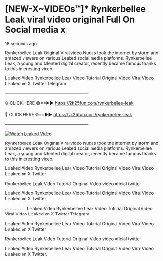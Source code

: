 # [NEW-X~VIDEOs™]* Rynkerbellee Leak viral video original Full On Social media x

18 seconds ago

Rynkerbellee Leak Original Viral video Nudes took the internet by storm and amazed viewers on various Leaked social media platforms. Rynkerbellee Leak, a young and talented digital creator, recently became famous thanks to this interesting video.

L𝚎aked Video Rynkerbellee Leak Video Tutorial Original Video Viral Video L𝚎aked on X Twitter Telegram

———————————————————-

🌐 CLICK HERE 🟢==►► https://2k25fun.com/rynkerbellee-leak

🔴 CLICK HERE 🌐==►► https://2k25fun.com/rynkerbellee-leak

———————————————————-

[![Watch Leaked Video](https://miro.medium.com/v2/resize:fit:828/format:webp/1*cilzJN44JGOrTw9NJCrNHA.gif "Watch Leaked Video")](https://2k25fun.com/rynkerbellee-leak)

Rynkerbellee Leak Original Viral video Nudes took the internet by storm and amazed viewers on various Leaked social media platforms. Rynkerbellee Leak, a young and talented digital creator, recently became famous thanks to this interesting video.

L𝚎aked Video Rynkerbellee Leak Video Tutorial Original Video Viral Video L𝚎aked on X Twitter

Rynkerbellee Leak Video Tutorial Original Video video oficial twitter

L𝚎aked Video Rynkerbellee Leak Video Tutorial Original Video Viral Video L𝚎aked on X Twitter

. . . . . . . . . L𝚎aked Video Rynkerbellee Leak Video Tutorial Original Video Viral Video L𝚎aked on X Twitter Telegram

L𝚎aked Video Rynkerbellee Leak Video Tutorial Original Video Viral Video L𝚎aked on X Twitter

Rynkerbellee Leak Video Tutorial Original Video video oficial twitter

L𝚎aked Video Rynkerbellee Leak Video Tutorial Original Video Viral Video L𝚎aked on X Twitter.
